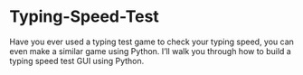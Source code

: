 # Typing-Speed-Test
Have you ever used a typing test game to check your typing speed, you can even make a similar game using Python. I’ll walk you through how to build a typing speed test GUI using Python.
